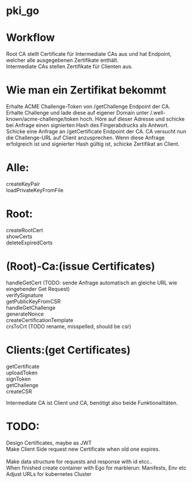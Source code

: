 # pki_go

# Workflow
Root CA stellt Certificate für Intermediate CAs aus und hat Endpoint, welcher alle ausgegebenen Zertifikate enthält.<br>
Intermediate CAs stellen Zertifikate für Clienten aus.<br>

# Wie man ein Zertifikat bekommt

Erhalte ACME Challenge-Token von /getChallenge Endpoint der CA.<br>
Erhalte Challenge und lade diese auf eigener Domain unter /.well-known/acme-challenge/token hoch.
Höre auf dieser Adresse und schicke bei Anfrage einen signierten Hash des Fingerabdrucks als Antwort.<br>
Schicke eine Anfrage an /getCertificate Endpoint der CA. CA versucht nun die Challenge-URL auf Client anzusprechen. Wenn diese Anfrage erfolgreich ist und signierter Hash gültig ist, schicke Zertifikat an Client.<br>


# Alle:
createKeyPair <br>
loadPrivateKeyFromFile<br>


# Root:
createRootCert <br>
showCerts <br>
deleteExpiredCerts <br>

# (Root)-Ca:(issue Certificates)
handleGetCert (TODO: sende Anfrage automatisch an gleiche URL wie eingehender Get Request)<br>
verifySignature<br>
getPublicKeyFromCSR<br>
handleGetChallenge<br>
generateNonce<br>
createCertificationTemplate<br>
crsToCrt (TODO rename, misspelled, should be csr)<br>


# Clients:(get Certificates)
getCertificate<br>
uploadToken<br>
signToken<br>
getChallenge<br>
createCSR<br>

Intermediate CA ist Client und CA, benötigt also beide Funktionalitäten.<br>

# TODO: 
Design Certificates, maybe as JWT <br>
Make Client Side request new Certificate when old one expires. <br>  
Make data structure for requests and response with id etcc.. <br>
When finished create container with Ego for marblerun: Manifests, Env etc<br> 
Adjust URLs for kubernetes Cluster <br> 
